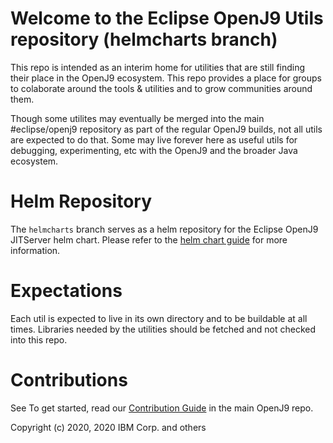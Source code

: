 <!--
Copyright (c) 2020, 2020 IBM Corp. and others

This program and the accompanying materials are made available under
the terms of the Eclipse Public License 2.0 which accompanies this
distribution and is available at https://www.eclipse.org/legal/epl-2.0/
or the Apache License, Version 2.0 which accompanies this distribution and
is available at https://www.apache.org/licenses/LICENSE-2.0.

This Source Code may also be made available under the following
Secondary Licenses when the conditions for such availability set
forth in the Eclipse Public License, v. 2.0 are satisfied: GNU
General Public License, version 2 with the GNU Classpath
Exception [1] and GNU General Public License, version 2 with the
OpenJDK Assembly Exception [2].

[1] https://www.gnu.org/software/classpath/license.html
[2] http://openjdk.java.net/legal/assembly-exception.html

SPDX-License-Identifier: EPL-2.0 OR Apache-2.0 OR GPL-2.0 WITH Classpath-exception-2.0 OR LicenseRef-GPL-2.0 WITH Assembly-exception
-->

Welcome to the Eclipse OpenJ9 Utils repository (helmcharts branch)
========================================

This repo is intended as an interim home for utilities that are still finding their place in the OpenJ9 ecosystem.  This repo provides a place for groups to colaborate around the tools & utilities and to grow communities around them.

Though some utilites may eventually be merged into the main #eclipse/openj9 repository as part of the regular OpenJ9 builds, not all utils are expected to do that.  Some may live forever here as useful utils for debugging, experimenting, etc with the OpenJ9 and the broader Java ecosystem.

Helm Repository
============
The `helmcharts` branch serves as a helm repository for the Eclipse OpenJ9 JITServer helm chart. Please refer to the [helm chart guide](https://github.com/eclipse/openj9-utils/tree/openj9-jitserver-helm-chart/helm-chart/openj9-jitserver-chart) for more information.

Expectations
============
Each util is expected to live in its own directory and to be buildable at all times.
Libraries needed by the utilities should be fetched and not checked into this repo.

Contributions
============
See To get started, read our [Contribution Guide](https://github.com/eclipse/openj9/blob/master/CONTRIBUTING.md) in the main OpenJ9 repo.

Copyright (c) 2020, 2020 IBM Corp. and others
